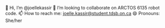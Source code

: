 👋 Hi, I’m @joellekassir
💞️ I’m looking to collaborate on ARCTOS 6135 robot code.
📫 How to reach me: joelle.kassir@student.tdsb.on.ca
😄 Pronouns: She/her
